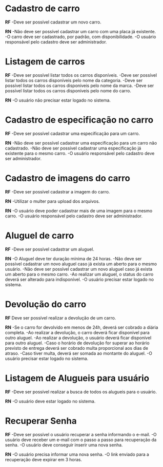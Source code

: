 # Cadastro de carro

**RF**
-Deve ser possível cadastrar um novo carro.

**RN**
-Não deve ser possível cadastrar um carro com uma placa já existente.
-O carro deve ser cadastrado, por padrão, com disponibilidade.
-O usuário responsável pelo cadastro deve ser administrador.

# Listagem de carros

**RF**
-Deve ser possível listar todos os carros disponíveis.
-Deve ser possível listar todos os carros disponíveis pelo nome da categoria.
-Deve ser possível listar todos os carros disponíveis pelo nome da marca.
-Deve ser possível listar todos os carros disponíveis pelo nome do carro.

**RN**
-O usuário não precisar estar logado no sistema.

# Cadastro de especificação no carro

**RF**
-Deve ser possível cadastrar uma especificação para um carro.

**RN**
-Não deve ser possível cadastrar uma especificação para um carro não cadastrado.
-Não deve ser possível cadastrar uma especificação já existente para o mesmo carro.
-O usuário responsável pelo cadastro deve ser administrador.

# Cadastro de imagens do carro

**RF**
-Deve ser possível cadastrar a imagem do carro.

**RN**
-Utilizar o multer para upload dos arquivos.

**RN**
-O usuário deve poder cadastrar mais de uma imagem para o mesmo carro.
-O usuário responsável pelo cadastro deve ser administrador.

# Aluguel de carro

**RF**
-Deve ser possível cadastrar um aluguel.

**RN**
-O Aluguel deve ter duração mínima de 24 horas.
-Não deve ser possível cadastrar um novo aluguel caso já exista um aberto para o mesmo usuário.
-Não deve ser possível cadastrar um novo aluguel caso já exista um aberto para o mesmo carro.
-Ao realizar um aluguel, o status do carro deverá ser alterado para indisponível.
-O usuário precisar estar logado no sistema.

# Devolução do carro

**RF**
Deve ser possível realizar a devolução de um carro.

**RN**
-Se o carro for devolvido em menos de 24h, deverá ser cobrado a diária completa.
-Ao realizar a devolução, o carro deverá ficar disponível para outro aluguel.
-Ao realizar a devolução, o usuário deverá ficar disponível para outro aluguel.
-Caso o horário de devolução for superar ao horário previsto de entrega deverá ser cobrado multa proporcional aos dias de atraso.
-Caso tiver multa, deverá ser somada ao montante do aluguel.
-O usuário precisar estar logado no sistema.

# Listagem de Alugueis para usuário

**RF**
-Deve ser possível realizar a busca de todos os alugueis para o usuário.

**RN**
-O usuário deve estar logado no sistema.

# Recuperar Senha 

**RF**
-Deve ser possível o usuário recuperar a senha informando o e-mail.
-O usuário deve receber um e-mail com o passo a passo para recuperação da senha.
-O usuário deve conseguir inserir uma nova senha.

**RN**
-O usuário precisa informar uma nova senha.
-O link enviado para a recuperação deve expirar em 3 horas.
